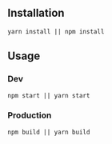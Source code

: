 
## Installation
```
yarn install || npm install
```

## Usage
### Dev
```
npm start || yarn start
```

### Production
```
npm build || yarn build
```
